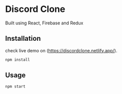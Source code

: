 # Discord Clone

Built using React, Firebase and Redux

## Installation

check live demo on (https://discordclone.netlify.app/).

```bash
npm install
```

## Usage

```js
npm start
